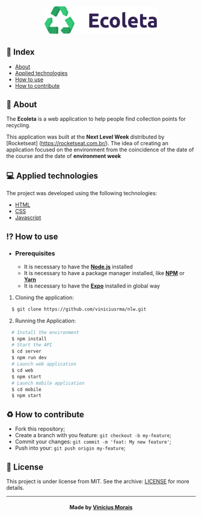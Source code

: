 <h1 align="center">
    <img alt="Logo" title="#logo" width="300px" src="./assets/logo.svg"
</h1>

## 📍 Index

- [About](#about)
- [Applied technologies](#applied-technologies)
- [How to use](#how-to-use)
- [How to contribute](#hot-to-contribute)

<a id="about"></a>

## 📑 About

The <strong>Ecoleta</strong> is a web application to help people find collection points for recycling.

This application was built at the <strong> Next Level Week </strong> distributed by [Rocketseat] (https://rocketseat.com.br/). The idea of ​​creating an application focused on the environment from the coincidence of the date of the course and the date of <strong> environment week </strong>

<a id="applied-technologies"></a>

## 💻 Applied technologies
 
The project was developed using the following technologies:

- [HTML](https://developer.mozilla.org/pt-BR/docs/Web/HTML)
- [CSS](https://developer.mozilla.org/pt-BR/docs/Web/CSS/)
- [Javascript](https://developer.mozilla.org/pt-BR/docs/Aprender/JavaScript)

<a id="how-to-use"></a>

## ⁉ How to use

- ### **Prerequisites**

  - It is necessary to have the **[Node.js](https://nodejs.org/en/)** installed
  - It is necessary to have a package manager installed, like **[NPM](https://www.npmjs.com/)** or **[Yarn](https://yarnpkg.com/)**
  - It is necessary to have the **[Expo](https://expo.io/)** installed in global way

1. Cloning the application:

```sh
  $ git clone https://github.com/viniciusrma/nlw.git
```

2. Running the Application:

```sh
  # Install the environment
  $ npm install
  # Start the API
  $ cd server
  $ npm run dev
  # Launch web application
  $ cd web
  $ npm start
  # Launch mobile application
  $ cd mobile
  $ npm start
```

<a id="hot-to-contribute"></a>

## ♻️ How to contribute

- Fork this repository;
- Create a branch with you feature: `git checkout -b my-feature`;
- Commit your changes: `git commit -m 'feat: My new feature'`;
- Push into your: `git push origin my-feature`;

## 📝 License

This project is under license from MIT. See the archive: [LICENSE](license.md) for more details.

---

<h4 align="center">
    Made by <a href="https://www.linkedin.com/in/viniciusrma/" target="_blank">Vinícius Morais</a>
</h4>